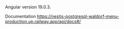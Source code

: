 Angular version 19.0.3.

Documentation
https://nestjs-postgresql-waldorf-menu-production.up.railway.app/api/docs#/
